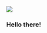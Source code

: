 <div aling="center">
<img src="https://pjb.edu.ar/img/saludo.gif">
<h3>Hello there!</h3>  
</div>
  <!--
**goose-cba/goose-cba** is a ✨ _special_ ✨ repository because its `README.md` (this file) appears on your GitHub profile.

Here are some ideas to get you started:

- 🔭 I’m currently working on ...
- 🌱 I’m currently learning ...
- 👯 I’m looking to collaborate on ...
- 🤔 I’m looking for help with ...
- 💬 Ask me about ...
- 📫 How to reach me: ...
- 😄 Pronouns: ...
- ⚡ Fun fact: ...
-->
